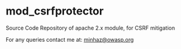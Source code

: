 mod_csrfprotector
=================

Source Code Repository of apache 2.x module, for CSRF mitigation


For any queries contact me at: minhaz@owasp.org
